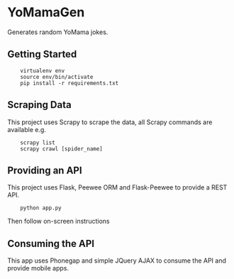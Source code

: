 YoMamaGen
=========
Generates random YoMama jokes.

Getting Started
---------------

```
    virtualenv env
    source env/bin/activate
    pip install -r requirements.txt
```

Scraping Data
-------------

This project uses Scrapy to scrape the data, all Scrapy commands are available e.g.

```
    scrapy list
    scrapy crawl [spider_name]
```

Providing an API
----------------

This project uses Flask, Peewee ORM and Flask-Peewee to provide a REST API.

```
    python app.py
```

Then follow on-screen instructions

Consuming the API
-----------------

This app uses Phonegap and simple JQuery AJAX to consume the API and provide mobile apps.


